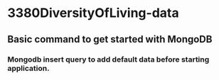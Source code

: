 # 3380DiversityOfLiving-data

## Basic command to get started with MongoDB
### Mongodb insert query to add default data before starting application.
